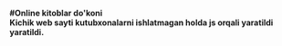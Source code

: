 <b>#Online kitoblar do'koni<b>
<br>
Kichik web sayti kutubxonalarni ishlatmagan holda js orqali yaratildi yaratildi.
